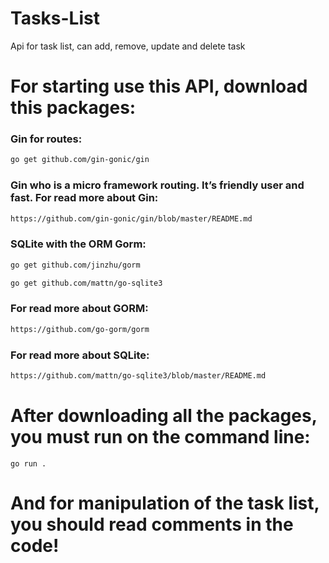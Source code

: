 # Tasks-List
Api for task list, can add, remove, update and delete task

# For starting use this API, download this packages:
   ### Gin for routes:
   ```bash
   go get github.com/gin-gonic/gin
   ```
   ### Gin who is a micro framework routing. It’s friendly user and fast. For read more about Gin:
   ```bash
   https://github.com/gin-gonic/gin/blob/master/README.md
   ```


   ### SQLite with the ORM Gorm:
   ```bash
   go get github.com/jinzhu/gorm
   ```
   ```bash
   go get github.com/mattn/go-sqlite3
   ```


   ### For read more about GORM:
   ```bash
   https://github.com/go-gorm/gorm
   ```

   ### For read more about SQLite:
   ```bash
   https://github.com/mattn/go-sqlite3/blob/master/README.md
   ```
    
   
# After downloading all the packages, you must run on the command line:
```
go run .
```

# And for manipulation of the task list, you should read comments in the code!
